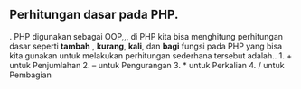 ## Perhitungan dasar pada PHP.
.
PHP digunakan sebagai OOP,,, di PHP kita bisa menghitung perhitungan dasar seperti **tambah** , **kurang**, **kali**, dan **bagi**
fungsi pada PHP yang bisa kita gunakan untuk melakukan perhitungan sederhana tersebut adalah.. 
			1. + untuk Penjumlahan
			2. – untuk Pengurangan
			3. * untuk Perkalian
			4. / untuk Pembagian
